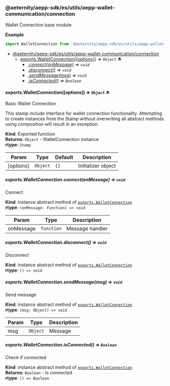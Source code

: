 <a id="module_@aeternity/aepp-sdk/es/utils/aepp-wallet-communication/connection"></a>

### @aeternity/aepp-sdk/es/utils/aepp-wallet-communication/connection
Wallet Connection base module

**Example**  
```js
import WalletConnection from '@aeternity/aepp-sdk/es/utils/aepp-wallet-communication/connection'
```

* [@aeternity/aepp-sdk/es/utils/aepp-wallet-communication/connection](#module_@aeternity/aepp-sdk/es/utils/aepp-wallet-communication/connection)
    * [exports.WalletConnection([options])](#exp_module_@aeternity/aepp-sdk/es/utils/aepp-wallet-communication/connection--exports.WalletConnection) ⇒ `Object` ⏏
        * *[.connect(onMessage)](#module_@aeternity/aepp-sdk/es/utils/aepp-wallet-communication/connection--exports.WalletConnection+connect) ⇒ `void`*
        * *[.disconnect()](#module_@aeternity/aepp-sdk/es/utils/aepp-wallet-communication/connection--exports.WalletConnection+disconnect) ⇒ `void`*
        * *[.sendMessage(msg)](#module_@aeternity/aepp-sdk/es/utils/aepp-wallet-communication/connection--exports.WalletConnection+sendMessage) ⇒ `void`*
        * *[.isConnected()](#module_@aeternity/aepp-sdk/es/utils/aepp-wallet-communication/connection--exports.WalletConnection+isConnected) ⇒ `Boolean`*

<a id="exp_module_@aeternity/aepp-sdk/es/utils/aepp-wallet-communication/connection--exports.WalletConnection"></a>

#### exports.WalletConnection([options]) ⇒ `Object` ⏏
Basic Wallet Connection

This stamp include interface for wallet connection functionality.
Attempting to create instances from the Stamp without overwriting all
abstract methods using composition will result in an exception.

**Kind**: Exported function  
**Returns**: `Object` - WalletConnection instance  
**rtype**: `Stamp`

| Param | Type | Default | Description |
| --- | --- | --- | --- |
| [options] | `Object` | <code>{}</code> | Initializer object |

<a id="module_@aeternity/aepp-sdk/es/utils/aepp-wallet-communication/connection--exports.WalletConnection+connect"></a>

##### *exports.WalletConnection.connect(onMessage) ⇒ `void`*
Connect

**Kind**: instance abstract method of [`exports.WalletConnection`](#exp_module_@aeternity/aepp-sdk/es/utils/aepp-wallet-communication/connection--exports.WalletConnection)  
**rtype**: `(onMessage: Function) => void`

| Param | Type | Description |
| --- | --- | --- |
| onMessage | `function` | Message handler |

<a id="module_@aeternity/aepp-sdk/es/utils/aepp-wallet-communication/connection--exports.WalletConnection+disconnect"></a>

##### *exports.WalletConnection.disconnect() ⇒ `void`*
Disconnect

**Kind**: instance abstract method of [`exports.WalletConnection`](#exp_module_@aeternity/aepp-sdk/es/utils/aepp-wallet-communication/connection--exports.WalletConnection)  
**rtype**: `() => void`
<a id="module_@aeternity/aepp-sdk/es/utils/aepp-wallet-communication/connection--exports.WalletConnection+sendMessage"></a>

##### *exports.WalletConnection.sendMessage(msg) ⇒ `void`*
Send message

**Kind**: instance abstract method of [`exports.WalletConnection`](#exp_module_@aeternity/aepp-sdk/es/utils/aepp-wallet-communication/connection--exports.WalletConnection)  
**rtype**: `(msg: Object) => void`

| Param | Type | Description |
| --- | --- | --- |
| msg | `Object` | Message |

<a id="module_@aeternity/aepp-sdk/es/utils/aepp-wallet-communication/connection--exports.WalletConnection+isConnected"></a>

##### *exports.WalletConnection.isConnected() ⇒ `Boolean`*
Check if connected

**Kind**: instance abstract method of [`exports.WalletConnection`](#exp_module_@aeternity/aepp-sdk/es/utils/aepp-wallet-communication/connection--exports.WalletConnection)  
**Returns**: `Boolean` - Is connected  
**rtype**: `() => Boolean`

